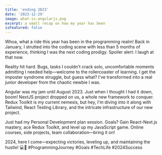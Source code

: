 ```yaml
---
title: 'ending 2023'
date: '2023-12-29'
image: what-is-angularjs.png
excerpt: a small recap on how my year has been
isFeatured: false
---
```

Whoa, what a ride this year has been in the programming realm! Back in January, I strutted into the coding scene with less than 5 months of experience, thinking I was the next coding prodigy. Spoiler alert: I laugh at that now.

Reality hit hard. Bugs, tasks I couldn't crack solo, uncomfortable moments admitting I needed help—welcome to the rollercoaster of learning. I get the imposter syndrome struggle, but guess what? I've transformed into a real junior developer from the chaotic newbie I was.

Angular was my jam until August 2023. Just when I thought I had it down, boom! NextJS project dropped on us, a whole new framework to conquer. Redux Toolkit is my current nemesis, but hey, I'm diving into it along with Tailwind, React Testing Library, and the intricate infrastructure of our new project.

Just had my Personal Development plan session. Goals? Gain React-Next.js mastery, ace Redux Toolkit, and level up my JavaScript game. Online courses, side projects, team collaboration—bring it on!

2024, here I come—expecting victories, leveling up, and maintaining the hustle! 💻🚀 #ProgrammingJourney #Goals #TechLife #2024Success
